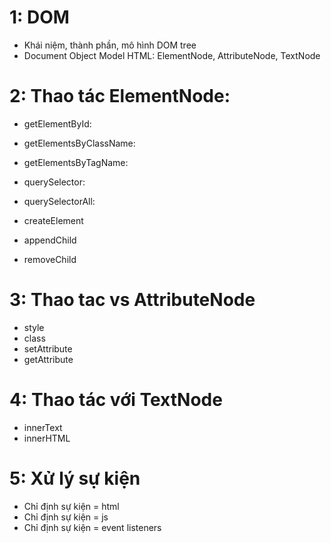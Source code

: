 # 1: DOM

- Khái niệm, thành phần, mô hình DOM tree
- Document Object Model HTML: ElementNode, AttributeNode, TextNode

# 2: Thao tác ElementNode:

- getElementById:
- getElementsByClassName:
- getElementsByTagName:
- querySelector:
- querySelectorAll:

- createElement
- appendChild
- removeChild

# 3: Thao tac vs AttributeNode

- style
- class
- setAttribute
- getAttribute

# 4: Thao tác với TextNode

- innerText
- innerHTML

# 5: Xử lý sự kiện

- Chỉ định sự kiện = html
- Chỉ định sự kiện = js
- Chỉ định sự kiện = event listeners
